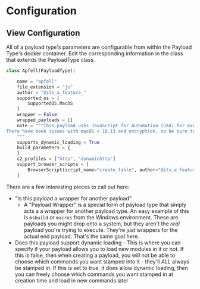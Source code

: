 # Configuration

## View Configuration

All of a payload type's parameters are configurable from within the Payload Type's docker container. Edit the corresponding information in the class that extends the PayloadType class.

```python
class Apfell(PayloadType):

    name = "apfell"
    file_extension = "js"
    author = "@its_a_feature_"
    supported_os = [
        SupportedOS.MacOS
    ]
    wrapper = False
    wrapped_payloads = []
    note = """This payload uses JavaScript for Automation (JXA) for execution on macOS boxes. 
There have been issues with macOS < 10.13 and encryption, so be sure to blank out the AESPSK and set key exchange to "F" when creating those payloads.
    """
    supports_dynamic_loading = True
    build_parameters = {
    }
    c2_profiles = ["http", "dynamichttp"]
    support_browser_scripts = [
        BrowserScript(script_name="create_table", author="@its_a_feature_")
    ]
```

There are a few interesting pieces to call out here:

* "Is this payload a wrapper for another payload"
  * A "Payload Wrapper" is a special form of payload type that simply acts a a wrapper for another payload type. An easy example of this is `msbuild` or `macros` from the Windows environment. These are payloads you might drop onto a system, but they aren't the _real_ payload you're trying to execute. They're just wrappers for the actual end payload. That's the same goal here.&#x20;
* Does this payload support dynamic loading - This is where you can specify if your payload allows you to load new modules in it or not. If this is false, then when creating a payload, you will not be able to choose which commands you want stamped into it - they'll _ALL_ always be stamped in. If this is set to true, it does allow dynamic loading, then you can freely choose which commands you want stamped in at creation time and load in new commands later
